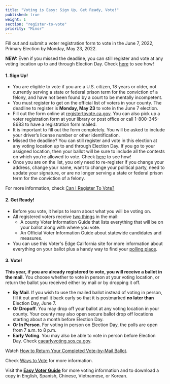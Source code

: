 ```yaml
---
title: "Voting is Easy: Sign Up, Get Ready, Vote!"
published: true
weight: 1
section: "register-to-vote"
priority: "Minor"
---
```


Fill out and submit a voter registration form to vote in the June 7, 2022, Primary Election by Monday, May 23, 2022.  

**NEW:** Even if you missed the deadline, you can still register and vote at any voting location up to and through Election Day. Check [here](#menu-item-missed-the-voter-registration-deadline-you-can-still-register-and-vote) to see how!

#### 1. Sign Up!

- You are eligible to vote if you are a U.S. citizen, 18 years or older, not currently serving a state or federal prison term for the conviction of a felony, and have not been found by a court to be mentally incompetent.
- You must register to get on the official list of voters in your county. The deadline to register is **Monday, May 23** to vote in the June 7 election.
- Fill out the form online at [registertovote.ca.gov](http://registertovote.ca.gov/).
You can also pick up a voter registration form at your library or post office or call 1-800-345-8683 to have a registration form mailed. 
- It is important to fill out the form completely. You will be asked to include your driver’s license number or other identification.
- Missed the deadline?  You can still register and vote in this election at any voting location up to and through Election Day.  If you go to your assigned location, then your ballot will be sure to include all the contests on which you’re allowed to vote.
Check [here](#menu-item-missed-the-voter-registration-deadline-you-can-still-register-and-vote) to see how!
- Once you are on the list, you only need to re-register if you change your address, change your name, want to change your political party, need to update your signature, or are no longer serving a state or federal prison term for the conviction of a felony. 

For more information, check [Can I Register To Vote?](#menu-item-can-i-register-to-vote)

#### 2. Get Ready!

- Before you vote, it helps to learn about what you will be voting on.
- All registered voters receive [two things](https://www.sos.ca.gov/elections/publications-and-resources/state-county-vig/) in the mail: 
  - A county Voter Information Guide that lists everything that will be on your ballot along with where you vote.
  - An Official Voter Information Guide about statewide candidates and measures.
- You can use this Voter's Edge California site for more information about everything on your ballot plus a handy way to find your [polling place](#section-my-polling-place). 

#### 3. Vote!

**This year, if you are already registered to vote, you will receive a ballot in the mail.** You choose whether to vote in person at your voting location, or return the ballot you received either by mail or by dropping it off.  

- **By Mail**. If you wish to use the mailed ballot instead of voting in person, fill it out and mail it back early so that it is postmarked **no later than** Election Day, June 7.
- **Or Dropoff**. You may drop off your ballot at any voting location in your county. Your county may also open secure ballot drop off locations starting about a month before Election Day.
- **Or In Person**. For voting in person on Election Day, the polls are open from 7 a.m. to 8 p.m. 
- **Early Voting**. You may also be able to vote in person before Election Day. Check [caearlyvoting.sos.ca.gov](https://caearlyvoting.sos.ca.gov/).

Watch [How to Return Your Completed Vote-by-Mail Ballot](https://www.google.com/url?q=https://www.youtube.com/watch?v%3DhFH3YZrhBag%26feature%3Dyoutu.be&sa=D&ust=1576113195433000&usg=AFQjCNGr5kb0Ft2GLwC551ertzTHTcQlHg). 

Check [Ways to Vote](#section-ways-to-vote) for more information.

Visit the **[Easy Voter Guide](http://www.easyvoterguide.org/)** for more voting information and to download a copy in English, Spanish, Chinese, Vietnamese, or Korean.

  
